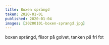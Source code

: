 ```yaml
---
title: Boxen sprängd
taken: 2020-01-01
published: 2020-01-04
images: [20200101-boxen-sprangd.jpg]
---
```


boxen sprängd, flisor på golvet, tanken på fri fot
